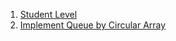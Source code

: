 1. [Student Level](src/com/piyush/oodesign/StudentLevel/StudentLevelMain.java)
2. [Implement Queue by Circular Array](src/com/piyush/oodesign/CircularQueue/CircularQueueMain.java)